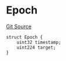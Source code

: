 # Epoch
[Git Source](https://github.com/bob-collective/bob/blob/d9c9196f0c99ad631c4c8411f2d25decea2e634f/src/relay/LightRelay.sol)


```solidity
struct Epoch {
    uint32 timestamp;
    uint224 target;
}
```

